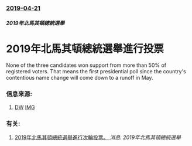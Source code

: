 ### [2019-04-21](/news/2019/04/21/index.md)

##### 2019年北馬其頓總統選舉
# 2019年北馬其頓總統選舉進行投票 

None of the three candidates won support from more than 50% of registered voters. That means the first presidential poll since the country's contentious name change will come down to a runoff in May.


### 信息来源:

1. [DW](https://www.dw.com/en/north-macedonia-elects-new-president-after-name-change-deal/a-48420278) [IMG](https://www.dw.com/image/48417847_304.jpg)

### 有关:

1. [2019年北馬其頓總統選舉進行次輪投票。 ](/zh/news/2019/05/5/2019年北馬其頓總統選舉進行次輪投票.md) _消息: 2019年北馬其頓總統選舉_
